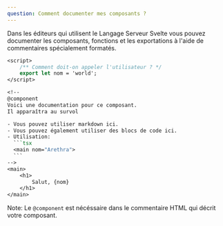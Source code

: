 ```yaml
---
question: Comment documenter mes composants ?
---
```


Dans les éditeurs qui utilisent le Langage Serveur Svelte vous pouvez documenter les composants, fonctions et les exportations à l'aide de commentaires spécialement formatés.

````sv
<script>
	/** Comment doit-on appeler l'utilisateur ? */
	export let nom = 'world';
</script>

<!--
@component
Voici une documentation pour ce composant.
Il apparaîtra au survol

- Vous pouvez utiliser markdown ici.
- Vous pouvez également utiliser des blocs de code ici.
- Utilisation:
  ```tsx
  <main nom="Arethra">
  ```
-->
<main>
	<h1>
		Salut, {nom}
	</h1>
</main>
````

Note: Le `@component` est nécéssaire dans le commentaire HTML qui décrit votre composant.

